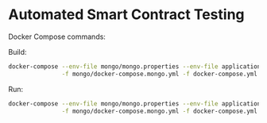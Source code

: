 # Automated Smart Contract Testing

Docker Compose commands:

Build:

```bash
docker-compose --env-file mongo/mongo.properties --env-file application.properties --env-file .env \
               -f mongo/docker-compose.mongo.yml -f docker-compose.yml build
```

Run:

```bash
docker-compose --env-file mongo/mongo.properties --env-file application.properties --env-file .env \
               -f mongo/docker-compose.mongo.yml -f docker-compose.yml up
```
